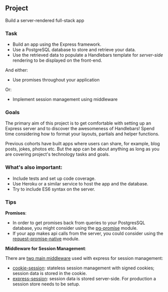 ## Project

Build a server-rendered full-stack app

### Task

- Build an app using the Express framework.
- Use a PostgreSQL database to store and retrieve your data.
- Use the retrieved data to populate a Handlebars template for _server-side_ rendering to be displayed on the front-end.

And either:
  - Use promises throughout your application

Or:
  - Implement session management using middleware

### Goals

The primary aim of this project is to get comfortable with setting up an Express server and to discover the awesomeness of Handlebars! Spend time considering how to format your layouts, partials and helper functions.

Previous cohorts have built apps where users can share, for example, blog posts, jokes, photos etc. But the app can be about anything as long as you are covering project's technology tasks and goals.

### What's also important:

- Include tests and set up code coverage.
- Use Heroku or a similar service to host the app and the database.
- Try to include ES6 syntax on the server.

### Tips

**Promises**:
  - In order to get promises back from queries to your PostgresSQL database, you might consider using the [pg-promise](https://www.npmjs.com/package/pg-promise) module.
  - If your app makes api calls from the server, you could consider using the [request-promise-native](https://www.npmjs.com/package/request-promise-native) module.

**Middleware for Session Management**:

There are [two main middleware](https://expressjs.com/en/advanced/best-practice-security.html#use-cookies-securely) used with express for session management:
- [cookie-session](https://www.npmjs.com/package/cookie-session): stateless session management with signed cookies; session data is stored in the cookie.
- [express-session](https://www.npmjs.com/package/express-session): session data is stored server-side. For production a session store needs to be setup.

